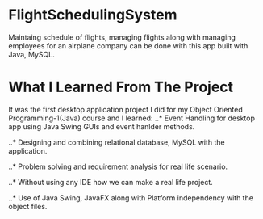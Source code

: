 # FlightSchedulingSystem
Maintaing schedule of flights, managing flights along with managing employees for an airplane company can be done with this app built with Java, MySQL.


# What I Learned From The Project
It was the first desktop application project I did for my Object Oriented Programming-1(Java) course and I learned:
..* Event Handling for desktop app using Java Swing GUIs and event hanlder methods.

..* Designing and combining relational database, MySQL with the application.

..* Problem solving and requirement analysis for real life scenario.

..* Without using any IDE how we can make a real life project.

..* Use of Java Swing, JavaFX along with Platform independency with the object files.
